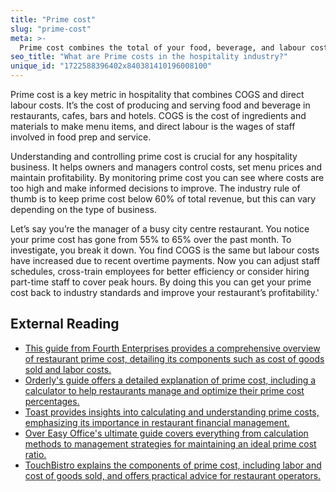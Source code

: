 ```yaml
---
title: "Prime cost"
slug: "prime-cost"
meta: >-
  Prime cost combines the total of your food, beverage, and labour costs. It helps you manage expenses and maximise profits in restaurants, cafes, and bars.
seo_title: "What are Prime costs in the hospitality industry?"
unique_id: "1722588396402x840381410196008100"
---
```


Prime cost is a key metric in hospitality that combines COGS and direct labour costs. It’s the cost of producing and serving food and beverage in restaurants, cafes, bars and hotels. COGS is the cost of ingredients and materials to make menu items, and direct labour is the wages of staff involved in food prep and service.

Understanding and controlling prime cost is crucial for any hospitality business. It helps owners and managers control costs, set menu prices and maintain profitability. By monitoring prime cost you can see where costs are too high and make informed decisions to improve. The industry rule of thumb is to keep prime cost below 60% of total revenue, but this can vary depending on the type of business.

Let’s say you’re the manager of a busy city centre restaurant. You notice your prime cost has gone from 55% to 65% over the past month. To investigate, you break it down. You find COGS is the same but labour costs have increased due to recent overtime payments. Now you can adjust staff schedules, cross-train employees for better efficiency or consider hiring part-time staff to cover peak hours. By doing this you can get your prime cost back to industry standards and improve your restaurant’s profitability.'

## External Reading

- [This guide from Fourth Enterprises provides a comprehensive overview of restaurant prime cost, detailing its components such as cost of goods sold and labor costs.](https://www.fourth.com/article/restaurant-prime-cost)
- [Orderly's guide offers a detailed explanation of prime cost, including a calculator to help restaurants manage and optimize their prime cost percentages.](https://getorderly.com/blog/the-complete-guide-to-prime-cost)
- [Toast provides insights into calculating and understanding prime costs, emphasizing its importance in restaurant financial management.](https://pos.toasttab.com/blog/on-the-line/restaurant-prime-cost?srsltid=AfmBOorMkDvG1j0E4UzF9YOgT9uqaqr0ebn2xq1BKvhpB4TsRjRUsblg)
- [Over Easy Office's ultimate guide covers everything from calculation methods to management strategies for maintaining an ideal prime cost ratio.](https://www.overeasyoffice.com/blog/the-ultimate-guide-to-restaurant-prime-cost)
- [TouchBistro explains the components of prime cost, including labor and cost of goods sold, and offers practical advice for restaurant operators.](https://www.touchbistro.com/blog/how-to-calculate-your-restaurants-prime-costs/)